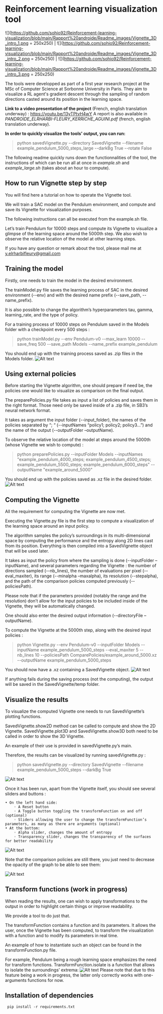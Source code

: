 # Reinforcement learning visualization tool

![](https://github.com/sohio92/Reinforcement-learning-visualization/blob/main/Rapport%20androide/Readme_images/Vignette_3D_intro_1.png = 250x250) | ![](https://github.com/sohio92/Reinforcement-learning-visualization/blob/main/Rapport%20androide/Readme_images/Vignette_3D_intro_2.png = 250x250) | ![](https://github.com/sohio92/Reinforcement-learning-visualization/blob/main/Rapport%20androide/Readme_images/Vignette_3D_intro_3.png = 250x250)

The tools were developped as part of a first year research project at the MSc of Computer Science at Sorbonne University in Paris. They aim to visualize a RL agent's gradient descent through the sampling of random directions casted around its position in the learning space.

**Link to a video presentation of the project** (French, english translation underway) : https://youtu.be/13yTPtvH4wY
A report is also available in *PANDROIDE_ELRHARBI-FLEURY_KERRICHE_AGUINI.pdf* (french, english translation underway).

**In order to quickly visualize the tools' output, you can run:**
> python savedVignette.py --directory SavedVignette --filename example_pendulum_5000_steps_large --darkBg True --rotate False

The following readme quickly runs down the functionnalities of the tool, the instructions of which can be run all at once in *example.sh* and *example_large.sh* (takes about an hour to compute).

## How to run Vignette step by step
 
You will find here a tutorial on how to operate the Vignette tool.

We will train a SAC model on the Pendulum environment, and compute and save its Vignette for visualization purposes.

The following instructions can all be executed from the example.sh file.

Let’s train Pendulum for 10000 steps and compute its Vignette to visualize a glimpse of the learning space around the 5000th step. We also wish to observe the relative location of the model at other learning steps.

If you have any question or remark about the tool, please mail me at y.elrharbifleury@gmail.com

## Training the model

Firstly, one needs to train the model in the desired environment.

The trainModel.py file saves the learning process of SAC in the desired environment (--env) and with the desired name prefix (--save_path, --name_prefix).

It is also possible to change the algorithm’s hyperparameters tau, gamma, learning_rate, and the type of policy.

For a training process of 10000 steps on Pendulum saved in the Models folder with a checkpoint every 500 steps :
> python trainModel.py --env Pendulum-v0 --max_learn 10000 --save_freq 500 --save_path Models --name_prefix example_pendulum

You should end up with the training process saved as .zip files in the Models folder.
![Alt text](https://github.com/sohio92/Reinforcement-learning-visualization/blob/main/Rapport%20androide/Readme_images/2.png)

## Using external policies

Before starting the Vignette algorithm, one should prepare if need be, the policies one would like to visualize as comparison on the final output.

The preparePolicies.py file takes as input a list of policies and saves them in the right format. Those need only be saved inside of a .zip file, in SB3’s neural network format. 

It takes as argument the input folder (--input_folder), the names of the policies separated by “; “ (--inputNames “policy1; policy2; policy3…”) and the name of the output (--outputFolder –outputName).

To observe the relative location of the model at steps around the 5000th (whose Vignette we wish to compute) :
> python preparePolicies.py --inputFolder Models --inputNames "example_pendulum_4000_steps; example_pendulum_4500_steps; example_pendulum_5500_steps; example_pendulum_6000_steps" --outputName "example_around_5000"

You should end up with the policies saved as .xz file in the desired folder.
![Alt text](https://github.com/sohio92/Reinforcement-learning-visualization/blob/main/Rapport%20androide/Readme_images/4.png)

## Computing the Vignette
All the requirement for computing the Vignette are now met.

Executing the Vignette.py file is the first step to compute a visualization of the learning space around an input policy.

The algorithm samples the policy’s surroundings in its multi-dimensional space by computing the performance and the entropy along 2D lines cast from its position. Everything is then compiled into a SavedVignette object that will be used later.

It takes as input the policy from where the sampling is done (--inputFolder –inputName), and several parameters regarding the Vignette : the number of directions sampled (--nb_lines), the number of evaluations per pixel (--eval_maxiter), its range (--minalpha –maxalpha), its resolution (--stepalpha), and the path of the comparison policies computed previously (--policiesPath).

Please note that if the parameters provided (notably the range and the resolution) don’t allow for the input policies to be included inside of the Vignette, they will be automatically changed.

One should also enter the desired output information (--directoryFile –outputName).

To compute the Vignette at the 5000th step, along with the desired input policies :
> python Vignette.py --env Pendulum-v0 --inputFolder Models --inputName example_pendulum_5000_steps --eval_maxiter 5 --nb_lines 10 --policiesPath ComparePolicies/example_around_5000.xz --outputName example_pendulum_5000_steps

You should now have a .xz containing a SavedVignette object.
![Alt text](https://github.com/sohio92/Reinforcement-learning-visualization/blob/main/Rapport%20androide/Readme_images/6.png)

If anything fails during the saving process (not the computing), the output will be saved in the SavedVignette/temp folder.

## Visualize the results

To visualize the computed Vignette one needs to run SavedVignette’s plotting functions. 

SavedVignette.show2D method can be called to compute and show the 2D Vignette.
SavedVignette.plot3D and SavedVignette.show3D both need to be called in order to show the 3D Vignette.

An example of their use is provided in savedVignette.py’s main.

Therefore, the results can be visualized by running savedVignette.py :
> python savedVignette.py --directory SavedVignette --filename example_pendulum_5000_steps --darkBg True

![Alt text](https://github.com/sohio92/Reinforcement-learning-visualization/blob/main/Rapport%20androide/Readme_images/Vignette_3D_1.png)


Once it has been run, apart from the Vignette itself, you should see several sliders and buttons :

    • On the left hand side:
        ◦ A Reset button
        ◦ A Toggle button toggling the transformFunction on and off (optional)
        ◦ Sliders allowing the user to change the transformFunction’s parameters, as many as there are arguments (optional)
    • At the bottom: 
        ◦ Alpha slider, changes the amount of entropy
        ◦ Transparency slider, changes the transparency of the surfaces for better readability

![Alt text](https://github.com/sohio92/Reinforcement-learning-visualization/blob/main/Rapport%20androide/Readme_images/Vignette_3D_2.png)

Note that the comparison policies are still there, you just need to decrease the opacity of the graph to be able to see them:

![Alt text](https://github.com/sohio92/Reinforcement-learning-visualization/blob/main/Rapport%20androide/Readme_images/Vignette_3D_3.png)

## Transform functions (work in progress)

When reading the results, one can wish to apply transformations to the output in order to highlight certain things or improve readability.

We provide a tool to do just that.

The transformFunction contains a function and its parameters. It allows the user, once the Vignette has been computed, to transform the visualization with a function and to modify its parameters in real time.

An example of how to instantiate such an object can be found in the transformFunction.py file.

For example, Pendulum being a rough learning space emphasizes the need for transform functions. TransformFunction.isolate is a function that allows to isolate the surroundings’ extrema:
![Alt text](https://github.com/sohio92/Reinforcement-learning-visualization/blob/main/Rapport%20androide/Readme_images/12.png)
Please note that due to this feature being a work in progress, the latter only correctly works with one-arguments functions for now.

## Installation of dependencies

```
 pip install -r requirements.txt

```
